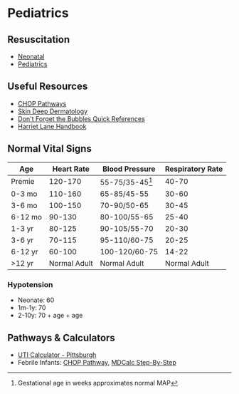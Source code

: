 # Pediatrics

## Resuscitation

- [Neonatal](/pediatrics/neonatal)
- [Pediatrics](/pediatrics/pediatric_resuscitation)


## Useful Resources

- [CHOP Pathways](https://www.chop.edu/pathways-library/emergency)
- [Skin Deep Dermatology](https://dftbskindeep.com/)
- [Don't Forget the Bubbles Quick References](https://dontforgetthebubbles.com/quick-reference/)
- [Harriet Lane Handbook](https://www.unboundmedicine.com/harrietlane/)

## Normal Vital Signs
| Age     	| Heart Rate   	| Blood Pressure 	| Respiratory Rate 	|
|---------	|--------------	|----------------	|------------------	|
| Premie  	| 120-170      	| 55-75/35-45[^1]   	| 40-70            	|
| 0-3 mo  	| 110-160      	| 65-85/45-55    	| 30-60            	|
| 3-6 mo  	| 100-150      	| 70-90/50-65    	| 30-45            	|
| 6-12 mo 	| 90-130       	| 80-100/55-65   	| 25-40            	|
| 1-3 yr  	| 80-125       	| 90-105/55-70   	| 20-30            	|
| 3-6 yr  	| 70-115       	| 95-110/60-75   	| 20-25            	|
| 6-12 yr 	| 60-100       	| 100-120/60-75  	| 14-22            	|
| >12 yr  	| Normal Adult 	| Normal Adult   	| Normal Adult     	|


### Hypotension
- Neonate: 60
- 1m-1y: 70
- 2-10y: 70 + age + age

## Pathways & Calculators

- [UTI Calculator - Pittsburgh](https://uticalc.pitt.edu/)
- Febrile Infants: [CHOP Pathway](https://www.chop.edu/clinical-pathway/febrile-infant-emergent-evaluation-clinical-pathway), [MDCalc Step-By-Step](https://www.mdcalc.com/calc/1801/step-step-approach-febrile-infants)



[^1]: Gestational age in weeks approximates normal MAP